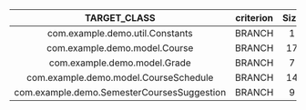 |TARGET_CLASS|criterion|Size|Length|BranchCoverage|MutationScore|
|:----:|:----:|:----:|:----:|:----:|:----:|
|com.example.demo.util.Constants|BRANCH|1|1|1.0|1.0|
|com.example.demo.model.Course|BRANCH|17|46|1.0|0.6086956521739131|
|com.example.demo.model.Grade|BRANCH|7|17|1.0|0.7222222222222222|
|com.example.demo.model.CourseSchedule|BRANCH|14|50|1.0|0.1875|
|com.example.demo.SemesterCoursesSuggestion|BRANCH|9|60|1.0|0.2491638795986622|
